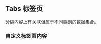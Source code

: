 <div class="demo-header">
<p class="overviewicon">
  <span class="wapi-container-tab"/>
</p>

## Tabs 标签页

<nova-uxlink widget-name="Tabs"></nova-uxlink>

分隔内容上有关联但属于不同类别的数据集合。
</div>

### 自定义标签页内容

<nova-demo-view link="tabs/custom-tab-content"></nova-demo-view>

<br>
